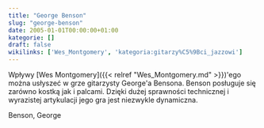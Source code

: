 ```yaml
---
title: "George Benson"
slug: "george-benson"
date: 2005-01-01T00:00:00+01:00
kategorie: []
draft: false
wikilinks: ['Wes_Montgomery', 'kategoria:gitarzy%C5%9Bci_jazzowi']
---
```

Wpływy [Wes Montgomery]({{< relref "Wes_Montgomery.md" >}})'ego można usłyszeć w
grze gitarzysty George'a Bensona. Benson posługuje się zarówno kostką
jak i palcami. Dzięki dużej sprawności technicznej i wyrazistej
artykulacji jego gra jest niezwykle dynamiczna.

Benson, George<!-- link nie odnosił się do niczego -->